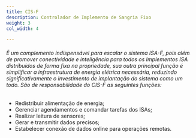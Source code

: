 ```yaml
---
title: CIS-F
description: Controlador de Implemento de Sangria Fixo
weight: 3
col_width: 4

---
```

###### É um complemento indispensável para escalar o sistema ISA-F,  pois além de promover conectividade e inteligência para todos os Implementos ISA distribuídos de forma fixa na propriedade, sua outra principal função é simplificar a infraestrutura de energia elétrica necessária, reduzindo significativamente o investimento de implantação do sistema como um todo. São de responsabilidade do CIS-F as seguintes funções:

* Redistribuir alimentação de energia;
* Gerenciar agendamentos e comandar tarefas dos ISAs;
* Realizar leitura de sensores;
* Gerar e transmitir dados precisos;
* Estabelecer conexão de dados online para operações remotas.
